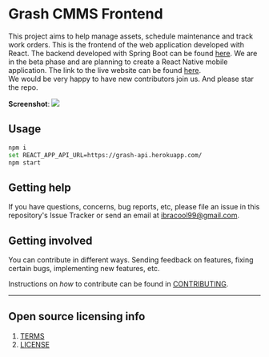 # Grash CMMS Frontend

This project aims to help manage assets, schedule maintenance and track work orders. This is the frontend of the web application developed with React. The backend developed with Spring Boot can be found [here](https://github.com/Grashjs/api).
We are in the beta phase and are planning to create a React Native mobile application. The link to the live website can be found [here](https://grash-cmms.com).  
We would be very happy to have new contributors join us.
And please star the repo.


**Screenshot**:
![](https://i.ibb.co/7tGYCtv/Screenshot-502.png)

## Usage

```bash
npm i
set REACT_APP_API_URL=https://grash-api.herokuapp.com/
npm start
```

[comment]: <> (## How to test the software)

[comment]: <> (If the software includes automated tests, detail how to run those tests.)

## Getting help

If you have questions, concerns, bug reports, etc, please file an issue in this repository's Issue Tracker or send an email at ibracool99@gmail.com.

## Getting involved

You can contribute in different ways. Sending feedback on features, fixing certain bugs, implementing new features, etc.

Instructions on _how_ to contribute can be found in [CONTRIBUTING](CONTRIBUTING.md).


----

## Open source licensing info
1. [TERMS](TERMS.md)
2. [LICENSE](LICENSE)
